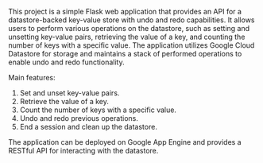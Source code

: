 This project is a simple Flask web application that provides an API for a datastore-backed key-value store with undo and redo capabilities. It allows users to perform various operations on the datastore, such as setting and unsetting key-value pairs, retrieving the value of a key, and counting the number of keys with a specific value. The application utilizes Google Cloud Datastore for storage and maintains a stack of performed operations to enable undo and redo functionality.

Main features:
1. Set and unset key-value pairs.
2. Retrieve the value of a key.
3. Count the number of keys with a specific value.
4. Undo and redo previous operations.
5. End a session and clean up the datastore.

The application can be deployed on Google App Engine and provides a RESTful API for interacting with the datastore.
